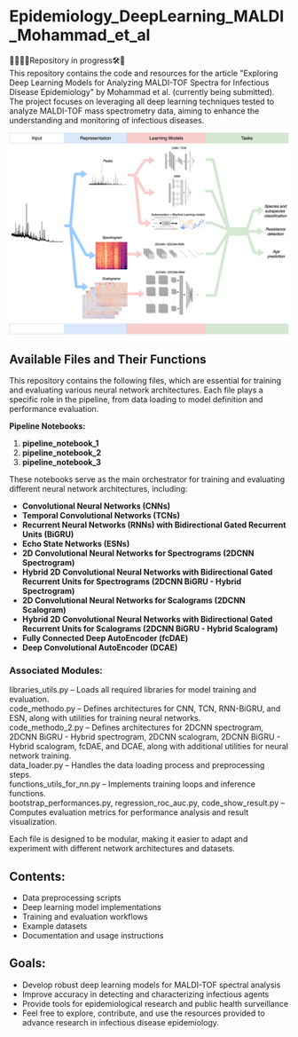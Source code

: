 # Epidemiology_DeepLearning_MALDI_Mohammad_et_al
🚧👷🏽‍♀️Repository in progress🛠️🚜  
This repository contains the code and resources for the article "Exploring Deep Learning Models for Analyzing MALDI-TOF Spectra for Infectious Disease Epidemiology" by Mohammad et al. (currently being submitted). The project focuses on leveraging all deep learning techniques tested to analyze MALDI-TOF mass spectrometry data, aiming to enhance the understanding and monitoring of infectious diseases.

![Alt text](images/graphical_abstract_article.png)

## Available Files and Their Functions

This repository contains the following files, which are essential for training and evaluating various neural network architectures. Each file plays a specific role in the pipeline, from data loading to model definition and performance evaluation.

**Pipeline Notebooks:**
1. **pipeline_notebook_1**
2. **pipeline_notebook_2**
3. **pipeline_notebook_3**

These notebooks serve as the main orchestrator for training and evaluating different neural network architectures, including:
- **Convolutional Neural Networks (CNNs)**
- **Temporal Convolutional Networks (TCNs)**
- **Recurrent Neural Networks (RNNs) with Bidirectional Gated Recurrent Units (BiGRU)**
- **Echo State Networks (ESNs)**
- **2D Convolutional Neural Networks for Spectrograms (2DCNN Spectrogram)**
- **Hybrid 2D Convolutional Neural Networks with Bidirectional Gated Recurrent Units for Spectrograms (2DCNN BiGRU - Hybrid Spectrogram)**
- **2D Convolutional Neural Networks for Scalograms (2DCNN Scalogram)**
- **Hybrid 2D Convolutional Neural Networks with Bidirectional Gated Recurrent Units for Scalograms (2DCNN BiGRU - Hybrid Scalogram)**
- **Fully Connected Deep AutoEncoder (fcDAE)**
- **Deep Convolutional AutoEncoder (DCAE)**

### Associated Modules:

libraries_utils.py – Loads all required libraries for model training and evaluation.  
code_methodo.py – Defines architectures for CNN, TCN, RNN-BiGRU, and ESN, along with utilities for training neural networks.  
code_methodo_2.py – Defines architectures for 2DCNN spectrogram, 2DCNN BiGRU - Hybrid spectrogram, 2DCNN scalogram, 2DCNN BiGRU - Hybrid scalogram, fcDAE, and DCAE, along with additional utilities for neural network training.  
data_loader.py – Handles the data loading process and preprocessing steps.  
functions_utils_for_nn.py – Implements training loops and inference functions.  
bootstrap_performances.py, regression_roc_auc.py, code_show_result.py – Computes evaluation metrics for performance analysis and result visualization.  

Each file is designed to be modular, making it easier to adapt and experiment with different network architectures and datasets.  

## Contents:

- Data preprocessing scripts
- Deep learning model implementations
- Training and evaluation workflows
- Example datasets
- Documentation and usage instructions

## Goals:

- Develop robust deep learning models for MALDI-TOF spectral analysis
- Improve accuracy in detecting and characterizing infectious agents
- Provide tools for epidemiological research and public health surveillance
- Feel free to explore, contribute, and use the resources provided to advance research in infectious disease epidemiology.

